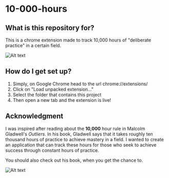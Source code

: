 # 10-000-hours

## What is this repository for?
This is a chrome extension made to track 10,000 hours of "deliberate practice" in a certain field.

![Alt text](https://github.com/cyang001/10-000-hours/blob/master/img/screen.png)

## How do I get set up?
1.  Simply, on Google Chrome head to the url chrome://extensions/
2.  Click on "Load unpacked extension..."
3.  Select the folder that contains this project
4.  Then open a new tab and the extension is live!


## Acknowledgment 
I was inspired after reading about the **10,000** hour rule in Malcolm Gladwell's *Outliers*. In his book, Gladwell says that it takes roughly ten thousand hours of practice to achieve mastery in a field. I wanted to create an application that can track these hours for those who seek to achieve success through constant hours of practice.

You should also check out his book, when you get the chance to.

![Alt text](http://ecx.images-amazon.com/images/I/41h5QL0vVEL._SY344_BO1,204,203,200_.jpg)
